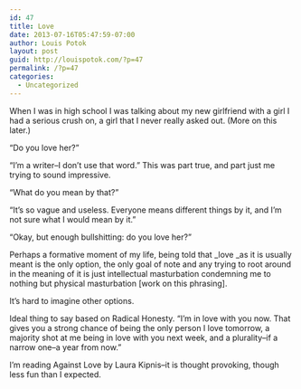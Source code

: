 ```yaml
---
id: 47
title: Love
date: 2013-07-16T05:47:59-07:00
author: Louis Potok
layout: post
guid: http://louispotok.com/?p=47
permalink: /?p=47
categories:
  - Uncategorized
---
```

When I was in high school I was talking about my new girlfriend with a girl I had a serious crush on, a girl that I never really asked out. (More on this later.)

&#8220;Do you love her?&#8221;

&#8220;I&#8217;m a writer&#8211;I don&#8217;t use that word.&#8221; This was part true, and part just me trying to sound impressive.

&#8220;What do you mean by that?&#8221;

&#8220;It&#8217;s so vague and useless. Everyone means different things by it, and I&#8217;m not sure what I would mean by it.&#8221;

&#8220;Okay, but enough bullshitting: do you love her?&#8221;

Perhaps a formative moment of my life, being told that _love _as it is usually meant is the only option, the only goal of note and any trying to root around in the meaning of it is just intellectual masturbation condemning me to nothing but physical masturbation [work on this phrasing].

It&#8217;s hard to imagine other options.

Ideal thing to say based on Radical Honesty. &#8220;I&#8217;m in love with you now. That gives you a strong chance of being the only person I love tomorrow, a majority shot at me being in love with you next week, and a plurality&#8211;if a narrow one&#8211;a year from now.&#8221;

I&#8217;m reading Against Love by Laura Kipnis&#8211;it is thought provoking, though less fun than I expected.